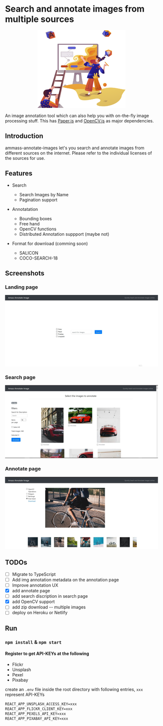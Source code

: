 # Search and annotate images from multiple sources

<p align="center"><img src="demo/website-designing.svg" height="256" /></p>

An image annotation tool which can also help you with on-the-fly image processing stuff. This has [Paper.js](http://paperjs.org/) and [OpenCV.js](https://docs.opencv.org/3.4/d5/d10/tutorial_js_root.html) as major dependencies.

## Introduction

ammass-annotate-images let's you search and annotate images from different sources on the internet. Please refer to the individual licenses of the sources for use.

## Features

- Search
  - Search Images by Name
  - Pagination support

- Annotatation
  - Bounding boxes
  - Free hand
  - OpenCV functions
  - Distributed Annotation suppport (maybe not)

- Format for download (comming soon)
  - SALICON
  - COCO-SEARCH-18

## Screenshots

### Landing page

![Landing Page](/demo/mainwindow.jpg)

### Search page

![Search Page](/demo/searchWindow.jpg)

### Annotate page

![Annotate Page](demo/annotate.jpg)

## TODOs

- [ ] Migrate to TypeScript
- [ ] Add img annotation metadata on the annotation page
- [ ] Improve annotation UX
- [X] add annotate page
- [ ] add search discription in search page
- [X] add OpenCV support
- [ ] add zip download -- multiple images
- [ ] deploy on Heroku or Netlify

## Run

### `npm install` & `npm start`

#### Register to get API-KEYs at the following

- Flickr
- Unsplash
- Pexel
- Pixabay

create an `.env` file inside the root directory with following entries, `xxx` represent API-KEYs

```shell
REACT_APP_UNSPLASH_ACCESS_KEY=xxx
REACT_APP_FLICKR_CLIENT_KEY=xxx
REACT_APP_PEXELS_API_KEY=xxx
REACT_APP_PIXABAY_API_KEY=xxx
```
